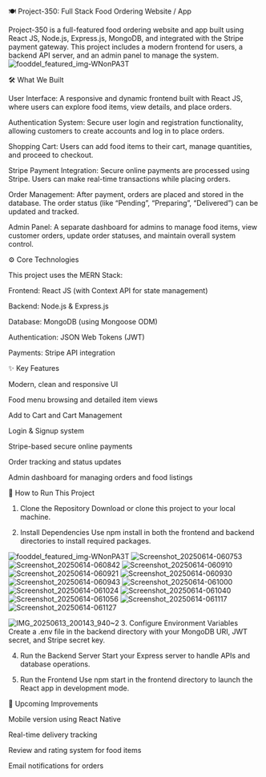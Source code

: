 
🍽️ Project-350: Full Stack Food Ordering Website / App

Project-350 is a full-featured food ordering website and app built using React JS, Node.js, Express.js, MongoDB, and integrated with the Stripe payment gateway. This project includes a modern frontend for users, a backend API server, and an admin panel to manage the system.
![fooddel_featured_img-WNonPA3T](https://github.com/user-attachments/assets/2b0b542a-fe24-45e4-bfa8-43f00fe8bf34)

🛠️ What We Built

User Interface: A responsive and dynamic frontend built with React JS, where users can explore food items, view details, and place orders.

Authentication System: Secure user login and registration functionality, allowing customers to create accounts and log in to place orders.

Shopping Cart: Users can add food items to their cart, manage quantities, and proceed to checkout.

Stripe Payment Integration: Secure online payments are processed using Stripe. Users can make real-time transactions while placing orders.

Order Management: After payment, orders are placed and stored in the database. The order status (like “Pending”, “Preparing”, “Delivered”) can be updated and tracked.

Admin Panel: A separate dashboard for admins to manage food items, view customer orders, update order statuses, and maintain overall system control.


⚙️ Core Technologies

This project uses the MERN Stack:

Frontend: React JS (with Context API for state management)

Backend: Node.js & Express.js

Database: MongoDB (using Mongoose ODM)

Authentication: JSON Web Tokens (JWT)

Payments: Stripe API integration


✨ Key Features

Modern, clean and responsive UI

Food menu browsing and detailed item views

Add to Cart and Cart Management

Login & Signup system

Stripe-based secure online payments

Order tracking and status updates

Admin dashboard for managing orders and food listings


🚀 How to Run This Project

1. Clone the Repository
Download or clone this project to your local machine.


2. Install Dependencies
Use npm install in both the frontend and backend directories to install required packages.

![fooddel_featured_img-WNonPA3T](https://github.com/user-attachments/assets/6b373ef6-059b-48c1-a569-906ec4ff1d0b)
![Screenshot_20250614-060753](https://github.com/user-attachments/assets/94df330e-055e-4559-b4cf-aa630528dfe3)
![Screenshot_20250614-060842](https://github.com/user-attachments/assets/9d72d1c9-f7b4-4c6e-b3b0-ada7229cc116)
![Screenshot_20250614-060910](https://github.com/user-attachments/assets/6f5c74dc-c427-45df-b73c-90e18f98427e)
![Screenshot_20250614-060921](https://github.com/user-attachments/assets/27fe2e97-d5b0-4765-a023-3162dbb484a8)
![Screenshot_20250614-060930](https://github.com/user-attachments/assets/524027f1-258d-4dd1-9457-3aa0bbe88944)
![Screenshot_20250614-060943](https://github.com/user-attachments/assets/94da90d5-c122-4b56-868a-46694d650fe7)
![Screenshot_20250614-061000](https://github.com/user-attachments/assets/6ae4ae1a-c127-4372-976c-6d65dc7b3a0e)
![Screenshot_20250614-061024](https://github.com/user-attachments/assets/76b9374e-2bd4-4048-b56f-81a0b251dff6)
![Screenshot_20250614-061040](https://github.com/user-attachments/assets/e5ba3d5e-20e2-4376-b6c2-57a28eb06993)
![Screenshot_20250614-061056](https://github.com/user-attachments/assets/da5c27aa-3db4-4b6b-bb08-3e8e47a4fa48)
![Screenshot_20250614-061117](https://github.com/user-attachments/assets/0b6d9472-c2a7-4b9c-878b-1aa69717f1c9)
![Screenshot_20250614-061127](https://github.com/user-attachments/assets/7dfb4189-d9be-46d6-a643-4dade4f697e4)

![IMG_20250613_200143_940~2](https://github.com/user-attachments/assets/fb5d7e7c-9155-4aa1-9c62-feddd74b8eba)
3. Configure Environment Variables
Create a .env file in the backend directory with your MongoDB URI, JWT secret, and Stripe secret key.


4. Run the Backend Server
Start your Express server to handle APIs and database operations.


5. Run the Frontend
Use npm start in the frontend directory to launch the React app in development mode.



🔮 Upcoming Improvements

Mobile version using React Native

Real-time delivery tracking

Review and rating system for food items

Email notifications for orders
